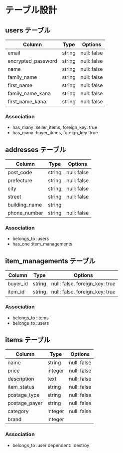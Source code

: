 # テーブル設計

## users テーブル

| Column             | Type   | Options     |
| --------           | ------ | ----------- |
| email              | string | null: false |
| encrypted_password | string | null: false |
| name               | string | null: false |
| family_name        | string | null: false |
| first_name         | string | null: false |
| family_name_kana   | string | null: false |
| first_name_kana    | string | null: false |


### Association
- has_many :seller_items, foreign_key: true
- has_many :buyer_items, foreign_key :true

## addresses テーブル
| Column            | Type   | Options     |
| --------          | ------ | ----------- |
| post_code         | string | null: false |
| prefecture        | string | null: false |
| city              | string | null: false |
| street            | string | null: false |
| building_name     | string |             |
| phone_number      | string | null: false |

### Association
- belongs_to :users
- has_one :item_managements

## item_managements テーブル
| Column            | Type   | Options                        |
| --------          | ------ | -----------                    |
| buyer_id          | string | null: false, foreign_key: true |
| item_id           | string | null: false, foreign_key: true |
 
### Association
- belongs_to :items
- belongs_to :users

## items テーブル
| Column           | Type       | Options                        |
| --------         | ------     | -----------                    |
| name             | string     | null: false                    |
| price            | integer    | null: false                    |
| description      | text       | null: false                    |
| item_status      | string     | null: false                    |
| postage_type     | string     | null: false                    |
| postage_payer    | string     | null: false                    |
| category         | integer    | null: false                    |
| brand            | integer    |                                |

### Association
- belongs_to :user dependent: :destroy